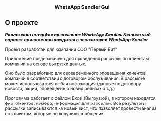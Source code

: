 <br/>
<p align="center">
  <h3 align="center">WhatsApp Sandler Gui</h3>

</p>



## О проекте

***Реализован интерфес приложения WhatsApp Sandler. Консольный вариант приложения находится в репозитории WhatsApp Sandler***

Проект разработан для компании ООО "Первый Бит" 

Приложение предназначено для проведения рассылки по клиентам компании на основе выгрузки данных. 

Оно было разработано для своевременного оповещения клиентов компании в соответствии с договором обслуживания. В рассылке может использоваться любая информация (данные по договору, новости, акции, оповещение о новых релизах и т.д.) 

Программа работает с файлом Excel (Выгрузкой), в котором находятся фио клиентов, номера, информация для рассылки.
Все результаты рассылки записываются на новый лист, что позволяет провести анализ по клиентам, которые не получили сообщение

